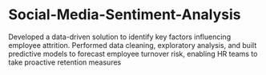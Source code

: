 # Social-Media-Sentiment-Analysis
Developed a data-driven solution to identify key factors influencing employee attrition. Performed data cleaning, exploratory analysis, and built predictive models to forecast employee turnover risk, enabling HR teams to take proactive retention measures
